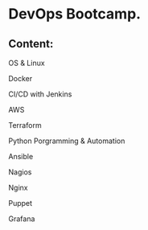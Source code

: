 # DevOps Bootcamp.

## Content:

OS & Linux

Docker

CI/CD with Jenkins

AWS

Terraform

Python Porgramming & Automation

Ansible

Nagios

Nginx

Puppet

Grafana
